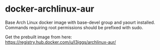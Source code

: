docker-archlinux-aur
====================
Base Arch Linux docker image with base-devel group and yaourt installed.
Commands requiring root permissions should be prefixed with sudo.

Get the prebuilt image from here: https://registry.hub.docker.com/u/l3iggs/archlinux-aur/
